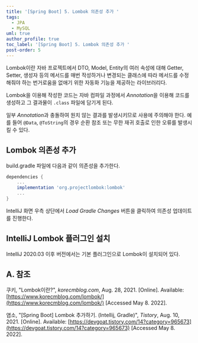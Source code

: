 ```yaml
---
title: '[Spring Boot] 5. Lombok 의존성 추가 '
tags:
  - JPA
  - MySQL
uml: true
author_profile: true
toc_label: '[Spring Boot] 5. Lombok 의존성 추가 '
post-order: 5
---
```


Lombok이란 자바 프로젝트에서 DTO, Model, Entity의 여러 속성에 대해 Getter, Setter, 생성자 등의 메서드를 매번 작성하거나 변경되는 클래스에 따라 메서드를 수정해줘야 하는 번거로움을 없애기 위한 자동화 기능을 제공하는 라이브러리다.

Lombok을 이용해 작성한 코드는 자바 컴파일 과정에서 *Annotation*을 이용해 코드를 생성하고 그 결과물이 `.class` 파일에 담기게 된다.

일부 *Annotation*과 충돌하여 원치 않는 결과를 발생시키므로 사용에 주의해야 한다. 예를 들어 `@Data`, `@ToString`의 경우 순환 참조 또는 무한 재귀 호출로 인한 오류를 발생시킬 수 있다.

## Lombok 의존성 추가
build.gradle 파일에 다음과 같이 의존성을 추가한다.

```txt:/build.gradle
dependencies {
    ...
    implementation 'org.projectlombok:lombok'
    ...
}
```

IntelliJ 화면 우측 상단에서 *Load Gradle Changes* 버튼을 클릭하여 의존성 업데이트를 진행한다.

## IntelliJ Lombok 플러그인 설치
IntelliJ 2020.03 이후 버전에서는 기본 플러그인으로 Lombok이 설치되어 있다.


## A. 참조
쿠키, "Lombok이란?", *korecmblog.com*, Aug. 28, 2021. [Online]. Available: [https://www.korecmblog.com/lombok/](https://www.korecmblog.com/lombok/) [Accessed May 8. 2022].

염소, "[Spring Boot] Lombok 추가하기. (Intellij, Gradle)", *Tistory*, Aug. 10, 2021. [Online]. Available: [https://devgoat.tistory.com/14?category=965673](https://devgoat.tistory.com/14?category=965673) [Accessed May 8. 2022].
